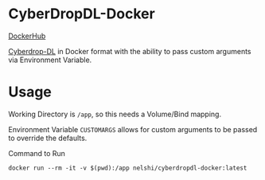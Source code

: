 # CyberDropDL-Docker

[DockerHub](https://hub.docker.com/r/nelshi/cyberdropdl-docker)

[Cyberdrop-DL](https://github.com/Jules-WinnfieldX/CyberDropDownloader) in Docker format with the ability to pass custom arguments via Environment Variable.

# Usage

Working Directory is `/app`, so this needs a Volume/Bind mapping.

Environment Variable `CUSTOMARGS` allows for custom arguments to be passed to override the defaults.

Command to Run

`docker run --rm -it -v $(pwd):/app nelshi/cyberdropdl-docker:latest`
